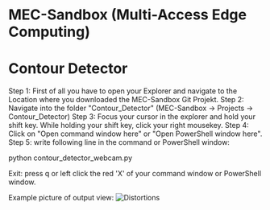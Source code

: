 # MEC-Sandbox (Multi-Access Edge Computing)
# Contour Detector
Step 1:
First of all you have to open your Explorer and navigate to the Location where you downloaded the MEC-Sandbox Git Projekt.
Step 2:
Navigate into the folder "Contour_Detector" (MEC-Sandbox -> Projects -> Contour_Detector)
Step 3:
Focus your cursor in the explorer and hold your shift key. While holding your shift key, click your
right mousekey.
Step 4: 
Click on "Open command window here" or "Open PowerShell window here".
Step 5:
write following line in the command or PowerShell window:

python contour_detector_webcam.py

Exit:
press q or left click the red 'X' of your command window or PowerShell window.

Example picture of output view:
![Distortions](https://github.com/Multi-Access-Edge-Computing-Playground/MEC-Sandbox/tree/feature/manthey/Projects/Contour_Detector/Example_pictures/window.jpg)